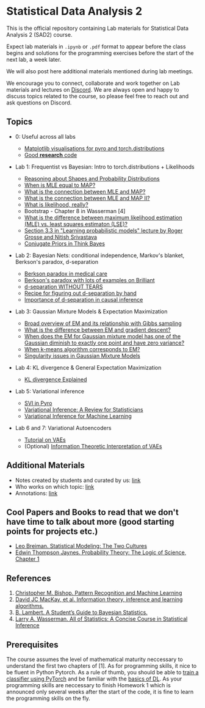 # Statistical Data Analysis 2

This is the official repository containing Lab materials for Statistical Data Analysis 2 (SAD2) course. 

Expect lab materials in `.ipynb` or `.pdf` format to appear before the class begins and solutions for the programming exercises before the start of the next lab, a week later. 

We will also post here additional materials mentioned during lab meetings. 

We encourage you to connect, collaborate and work together on Lab materials and lectures on [Discord](https://discord.gg/DYE7YZUN). We are always open and happy to discuss topics related to the course, so please feel free to reach out and ask questions on Discord.

## Topics

- 0: Useful across all labs
    - [Matplotlib visualisations for pyro and torch.distributions](http://jonathanpchen.com/makeplot/)
    - [Good **research** code](https://goodresearch.dev/_static/book.pdf)

- Lab 1: Frequentist vs Bayesian: Intro to torch.distributions + Likelihoods
    - [Reasoning about Shapes and Probability Distributions](https://ericmjl.github.io/blog/2019/5/29/reasoning-about-shapes-and-probability-distributions/) 
    - [When is MLE equal to MAP?](https://agustinus.kristia.de/techblog/2017/01/01/mle-vs-map/)
    - [What is the connection between MLE and MAP?](https://stats.stackexchange.com/questions/235070/relation-between-map-em-and-mle)
    - [What is the connection between MLE and MAP II?](https://math.stackexchange.com/questions/2917109/map-solution-for-linear-regression-what-is-a-gaussian-prior)
    - [What is likelihood, really?](https://stats.stackexchange.com/questions/2641/what-is-the-difference-between-likelihood-and-probability)
    - Bootstrap - Chapter 8 in Wasserman \[4\] 
    - [What is the difference between maximum likelihood estimation (MLE) vs. least squares estimaton (LSE)?](https://stats.stackexchange.com/questions/143705/maximum-likelihood-method-vs-least-squares-method)
    - [Section 3.3 in "Learning probabilistic models" lecture by Roger Grosse and Nitish Srivastava](http://www.cs.toronto.edu/~rgrosse/csc321/probabilistic_models.pdf)
    - [Conjugate Priors in Think Bayes](http://allendowney.github.io/ThinkBayes2/chap18.html)

- Lab 2: Bayesian Nets: conditional independence, Markov's blanket, Berkson's paradox, d-separation 
    - [Berkson paradox in medical care](https://onlinelibrary.wiley.com/doi/full/10.1111/joim.12363)
    - [Berkson's paradox with lots of examples on Brilliant](https://brilliant.org/wiki/berksons-paradox/) 
    - [d-separation WITHOUT TEARS](http://bayes.cs.ucla.edu/BOOK-2K/d-sep.html)
    - [Recipe for figuring out d-separation by hand](http://web.mit.edu/jmn/www/6.034/d-separation.pdf) 
    - [Importance of d-separation in causal inference](https://www.andrew.cmu.edu/user/scheines/tutor/d-sep.html)

- Lab 3: Gaussian Mixture Models & Expectation Maximization
    
    - [Broad overview of EM and its relationship with Gibbs sampling](https://karinknudson.com/expectationmaximization.html)
    - [What is the difference between EM and gradient descent?](https://stats.stackexchange.com/questions/45652/what-is-the-difference-between-em-and-gradient-ascent/45653#45653)
    - [When does the EM for Gaussian mixture model has one of the Gaussian diminish to exactly one point and have zero variance?](https://stats.stackexchange.com/questions/145458/when-does-the-em-for-gaussian-mixture-model-has-one-of-the-gaussian-diminish-to)
    - [When k-means algorithm corresponds to EM?](https://perso.telecom-paristech.fr/bonald/documents/gmm.pdf)
    - [Singularity issues in Gaussian Mixture Models](https://stats.stackexchange.com/questions/219302/singularity-issues-in-gaussian-mixture-model)

- Lab 4: KL divergence & General Expectation Maximization 
    - [KL divergence Explained](https://www.countbayesie.com/blog/2017/5/9/kullback-leibler-divergence-explained)
    
- Lab 5: Variational inference
    - [SVI in Pyro](https://pyro.ai/examples/svi_part_i.html)
    - [Variational Inference: A Review for Statisticians](https://arxiv.org/pdf/1601.00670.pdf)
    - [Variational Inference
for Machine Learning](https://www.cs.toronto.edu/~bonner/courses/2020s/csc2547/week2/variational-inference-tutorial,-mohamed,-2015.pdf)

- Lab 6 and 7: Variational Autoencoders
    - [Tutorial on VAEs](https://arxiv.org/abs/1606.05908)
    - (Optional) [Information Theoretic Interpretation of VAEs](https://arxiv.org/abs/2006.10273)

## Additional Materials 

- Notes created by students and curated by us: [link](https://www.overleaf.com/1932227257jjpwpnrcwmjj)
- Who works on which topic: [link](https://docs.google.com/spreadsheets/d/1y92labArnVnMzc2nIDPOBBZA0gcn_Ep9ZEN9kvTEfXk/edit#gid=1392012547)
- Annotations: [link](https://www.zotero.org/groups/4805090/sad2/library)

## Cool Papers and Books to read that we don't have time to talk about more (good starting points for projects etc.) 

- [Leo Breiman. Statistical Modeling: The Two Cultures](https://projecteuclid.org/journals/statistical-science/volume-16/issue-3/Statistical-Modeling--The-Two-Cultures-with-comments-and-a/10.1214/ss/1009213726.full)
- [Edwin Thompson Jaynes. Probability Theory: The Logic of Science, Chapter 1](https://bayes.wustl.edu/etj/prob/book.pdf)

## References
1. [Christopher M. Bishop. Pattern Recognition and Machine Learning](https://www.microsoft.com/en-us/research/uploads/prod/2006/01/Bishop-Pattern-Recognition-and-Machine-Learning-2006.pdf)
2. [David JC MacKay, et al. Information theory, inference and learning
algorithms.](https://www.inference.org.uk/itprnn/book.pdf)
3. [B. Lambert. A Student’s Guide to Bayesian Statistics.](https://ben-lambert.com/a-students-guide-to-bayesian-statistics/)
4. [Larry A. Wasserman. All of Statistics: A Concise Course in Statistical Inference](https://egrcc.github.io/docs/math/all-of-statistics.pdf)

## Prerequisites
The course assumes the level of mathematical maturity neccessary to understand the first two chapters of [1]. As for programming skills, it nice to be fluent in Python Pytorch. As a rule of thumb, you should be able to [train a classifier using PyTorch](https://pytorch.org/tutorials/beginner/blitz/cifar10_tutorial.html?highlight=data%20loader) and be familiar with the [basics of DL](https://uvadlc-notebooks.readthedocs.io/en/latest/tutorial_notebooks/tutorial2/Introduction_to_PyTorch.html). As your programming skills are neccessary to finish Homework 1 which is announced only several weeks after the start of the code, it is fine to learn the programming skills on the fly. 

